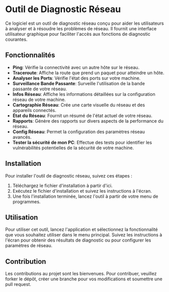 # Outil de Diagnostic Réseau

Ce logiciel est un outil de diagnostic réseau conçu pour aider les utilisateurs à analyser et à résoudre les problèmes de réseau. Il fournit une interface utilisateur graphique pour faciliter l'accès aux fonctions de diagnostic courantes.

## Fonctionnalités

- **Ping**: Vérifie la connectivité avec un autre hôte sur le réseau.
- **Traceroute**: Affiche la route que prend un paquet pour atteindre un hôte.
- **Analyser les Ports**: Vérifie l'état des ports sur votre machine.
- **Surveillance Bande Passante**: Surveille l'utilisation de la bande passante de votre réseau.
- **Infos Réseau**: Affiche les informations détaillées sur la configuration réseau de votre machine.
- **Cartographie Réseau**: Crée une carte visuelle du réseau et des appareils connectés.
- **État du Réseau**: Fournit un résumé de l'état actuel de votre réseau.
- **Rapports**: Génère des rapports sur divers aspects de la performance du réseau.
- **Config Réseau**: Permet la configuration des paramètres réseau avancés.
- **Tester la sécurité de mon PC**: Effectue des tests pour identifier les vulnérabilités potentielles de la sécurité de votre machine.

## Installation

Pour installer l'outil de diagnostic réseau, suivez ces étapes :

1. Téléchargez le fichier d'installation à partir d'ici.
2. Exécutez le fichier d'installation et suivez les instructions à l'écran.
3. Une fois l'installation terminée, lancez l'outil à partir de votre menu de programmes.

## Utilisation

Pour utiliser cet outil, lancez l'application et sélectionnez la fonctionnalité que vous souhaitez utiliser dans le menu principal. Suivez les instructions à l'écran pour obtenir des résultats de diagnostic ou pour configurer les paramètres de réseau.

## Contribution

Les contributions au projet sont les bienvenues. Pour contribuer, veuillez forker le dépôt, créer une branche pour vos modifications et soumettre une pull request.
